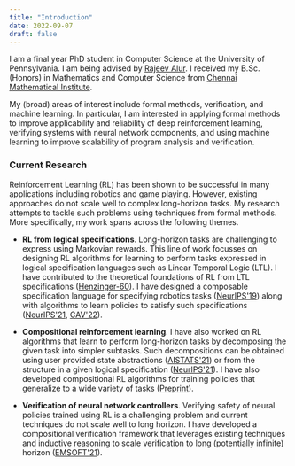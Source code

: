 ```yaml
---
title: "Introduction"
date: 2022-09-07
draft: false
---
```


I am a final year PhD student in Computer Science at the University of Pennsylvania.
I am being advised by [Rajeev Alur](https://www.cis.upenn.edu/~alur). I received my
B.Sc. (Honors) in Mathematics and Computer Science from
[Chennai Mathematical Institute](https://www.cmi.ac.in).

My (broad) areas of interest include formal methods, verification, and machine learning.
In particular, I am interested in applying formal methods to
improve applicability and reliability of deep reinforcement learning,
verifying systems with neural network components, and using machine learning to
improve scalability of program analysis and verification.

### Current Research

Reinforcement Learning (RL) has been shown to be successful in many applications including robotics and game playing.
However, existing approaches do not scale well to complex long-horizon tasks.
My research attempts to tackle such problems using techniques from formal methods.
More specifically, my work spans across the following themes.

* __RL from logical specifications__.
Long-horizon tasks are challenging to express using Markovian rewards.
This line of work focusses on designing RL algorithms for learning to perform
tasks expressed in logical specification languages such as Linear Temporal Logic (LTL).
I have contributed to the theoretical foundations of RL from LTL specifications
([Henzinger-60](https://arxiv.org/pdf/2111.00272.pdf)). I have designed a composable
specification language for specifying robotics tasks ([NeurIPS'19](https://arxiv.org/pdf/2008.09293.pdf))
along with algorithms to learn policies to satisfy such specifications
([NeurIPS'21](https://arxiv.org/pdf/2106.13906.pdf), [CAV'22](https://arxiv.org/pdf/2206.03348.pdf)).

* __Compositional reinforcement learning__.
I have also worked on RL algorithms that learn to perform long-horizon tasks by
decomposing the given task into simpler subtasks.
Such decompositions can be obtained using user provided state abstractions
([AISTATS'21](https://arxiv.org/pdf/2010.15638.pdf)) or from the structure in a given
logical specification ([NeurIPS'21](https://arxiv.org/pdf/2106.13906.pdf)).
I have also developed compositional RL algorithms for training policies that generalize to
a wide variety of tasks ([Preprint](papers/rosac.pdf)).

* __Verification of neural network controllers__.
Verifying safety of neural policies trained using RL is a challenging problem and current techniques
do not scale well to long horizon. I have developed a compositional verification framework
that leverages existing techniques and inductive reasoning to scale verification to long (potentially infinite) horizon ([EMSOFT'21](papers/emsoft21.pdf)).
